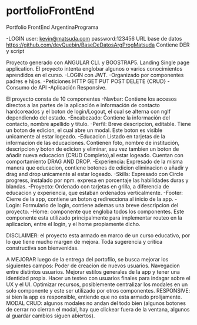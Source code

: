 # portfolioFrontEnd
Portfolio FrontEnd ArgentinaPrograma

-LOGIN
user: kevin@matsuda.com
password:123456
URL base de datos
https://github.com/devQuebin/BaseDeDatosArgProgMatsuda
Contiene DER y script

Proyecto generado con ANGULAR CLI. y BOOSTRAP5.
Landing Single page application.
El proyecto intenta englobar algunos o varios conocimientos aprendidos en el curso.
-LOGIN con JWT.
-Organizado por componentes padres e hijos.
-Peticiones HTTP GET PUT POST DELETE {CRUD} - Consumo de API
-Aplicación Responsive.

El proyecto consta de 10 componentes
-Navbar: Contiene los accesos directos a las partes de la aplicación e información de contacto hardcoreados y el boton de login/Logout, el cual se alterna con ngIf dependiendo del estado.
-Encabezado: Contiene la información del contacto, nombre apellido y titulo.
-Perfil: Breve descripcion, editable. Tiene un boton de edicion, el cual abre un modal. Este boton es visible unicamente al estar logeado.
-Educacion Listado en tarjetas de la informacion de las educaciones. Contienen foto, nombre de institución, descripcion y boton de edicion y eliminar, asu vez tambien un boton de añadir nueva educacion (CRUD Completo),al estar logeado. Cuentan con comportamiento DRAG AND DROP.
-Experiencia: Expresado de la misma manera que educacion, contiene botones de edicion eliminacion o añadir y drag and drop unicamente al estar logeado.
-Skills: Expresado con Circle progress, instalado por npm. expresa en porcentaje las habilidades duras y blandas.
-Proyecto: Ordenado con tarjetas en grilla, a diferencia de educacion y experiencia, que estaban ordenados verticalmente.
-Footer: Cierre de la app, contiene un boton q redirecciona al inicio de la app.
-Login: Formulario de login, contiene ademas una breve descripcion del proyecto.
-Home: componente que engloba todos los componentes. Este componente esta utilizado principalmente para implementar routeo en la aplicacion, entre el login, y el home propiamente dicho.


DISCLAIMER: el proyecto esta armado en marco de un curso educativo, por lo que tiene mucho margen de mejora. Toda sugerencia y critica constructiva son bienvenidas.

A MEJORAR
luego de la entrega del portoflio, se busca mejorar los siguientes campos:
Poder de creacion de nuevos usuarios.
Navegacion entre distintos usuarios.
Mejorar estilos generales de la app y tener una identidad propia.
Hacer un testeo con usuarios finales para indagar sobre el UX y el UI.
Optimizar recursos, posiblemente centralizar los modales en un solo componente y este ser utilizado por otros componentes.
RESPONSIVE: si bien la app es responsible, entiende que no esta armado prolijamente.
MODAL CRUD: algunos modales no andan del todo bien (algunos botones de cerrar no cierran el modal, hay que clickear fuera de la ventana, algunos al guardar cambios siguen abiertos).



